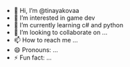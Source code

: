 - 👋 Hi, I’m @tinayakovaa
- 👀 I’m interested in game dev
- 🌱 I’m currently learning c# and python
- 💞️ I’m looking to collaborate on ...
- 📫 How to reach me ...
- 😄 Pronouns: ...
- ⚡ Fun fact: ...

<!---
tinayakovaa/tinayakovaa is a ✨ special ✨ repository because its `README.md` (this file) appears on your GitHub profile.
You can click the Preview link to take a look at your changes.
--->
